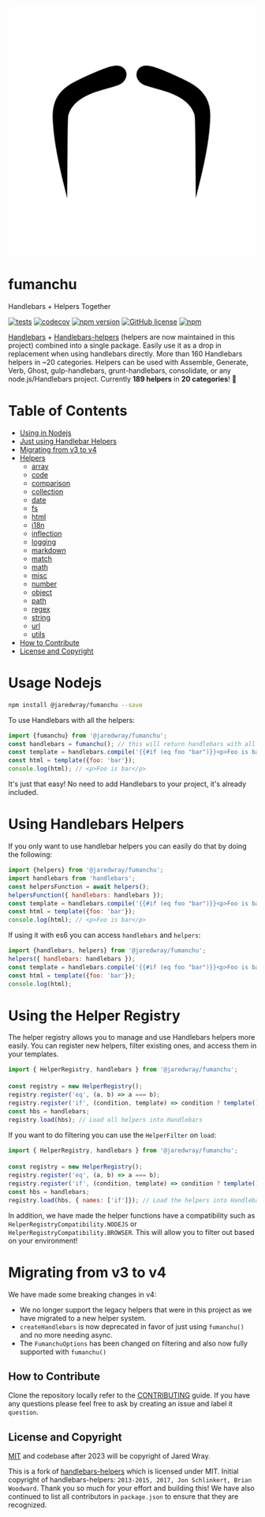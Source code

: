 ![Fumanchu](site/logo.svg "Fumanchu")


# fumanchu
Handlebars + Helpers Together

[![tests](https://github.com/jaredwray/fumanchu/actions/workflows/tests.yaml/badge.svg)](https://github.com/jaredwray/fumanchu/actions/workflows/tests.yaml)
[![codecov](https://codecov.io/gh/jaredwray/fumanchu/graph/badge.svg?token=gtYw78huva)](https://codecov.io/gh/jaredwray/fumanchu)
[![npm version](https://img.shields.io/npm/v/@jaredwray/fumanchu.svg)](https://npmjs.com/package/@jaredwray/fumanchu)
[![GitHub license](https://img.shields.io/github/license/jaredwray/fumanchu)](https://github.com/jaredwray/fumanchu/blob/master/LICENSE)
[![npm](https://img.shields.io/npm/dm/@jaredwray/fumanchu)](https://npmjs.com/package/@jaredwray/fumanchu)

[Handlebars](https://github.com/handlebars-lang/handlebars.js) + [Handlebars-helpers](https://github.com/helpers/handlebars-helpers) (helpers are now maintained in this project) combined into a single package. Easily use it as a drop in replacement when using handlebars directly. More than 160 Handlebars helpers in ~20 categories. Helpers can be used with Assemble, Generate, Verb, Ghost, gulp-handlebars, grunt-handlebars, consolidate, or any node.js/Handlebars project. Currently **189 helpers** in **20 categories**! 🎉

# Table of Contents
* [Using in Nodejs](#using-in-nodejs)
* [Just using Handlebar Helpers](#using-handlebars-helpers)
* [Migrating from v3 to v4](#migrating-from-v3-to-v4)
* [Helpers](https://fumanchu.org/docs/)
  * [array](https://fumanchu.org/docs/array/)
  * [code](https://fumanchu.org/docs/code/)
  * [comparison](https://fumanchu.org/docs/comparison/)
  * [collection](https://fumanchu.org/docs/collection/)
  * [date](https://fumanchu.org/docs/date/)
  * [fs](https://fumanchu.org/docs/fs/)
  * [html](https://fumanchu.org/docs/html/)
  * [i18n](https://fumanchu.org/docs/i18n/)
  * [inflection](https://fumanchu.org/docs/inflection/)
  * [logging](https://github.com/jonathas/logging-helpers)
  * [markdown](https://fumanchu.org/docs/markdown/)
  * [match](https://fumanchu.org/docs/match/)
  * [math](https://fumanchu.org/docs/math/)
  * [misc](https://fumanchu.org/docs/misc/)
  * [number](https://fumanchu.org/docs/number/)
  * [object](https://fumanchu.org/docs/object/)
  * [path](https://fumanchu.org/docs/path/)
  * [regex](https://fumanchu.org/docs/regex/)
  * [string](https://fumanchu.org/docs/string/)
  * [url](https://fumanchu.org/docs/url/)
  * [utils](https://fumanchu.org/docs/utils/)
* [How to Contribute](#how-to-contribute)
* [License and Copyright](#license-and-copyright)

# Usage Nodejs

```bash
npm install @jaredwray/fumanchu --save
```

To use Handlebars with all the helpers:

```javascript
import {fumanchu} from '@jaredwray/fumanchu';
const handlebars = fumanchu(); // this will return handlebars with all the helpers
const template = handlebars.compile('{{#if (eq foo "bar")}}<p>Foo is bar</p>{{/if}}');
const html = template({foo: 'bar'});
console.log(html); // <p>Foo is bar</p>
```

It's just that easy! No need to add Handlebars to your project, it's already included.

# Using Handlebars Helpers

If you only want to use handlebar helpers you can easily do that by doing the following:

```javascript
import {helpers} from '@jaredwray/fumanchu';
import handlebars from 'handlebars';
const helpersFunction = await helpers();
helpersFunction({ handlebars: handlebars });
const template = handlebars.compile('{{#if (eq foo "bar")}}<p>Foo is bar</p>{{/if}}');
const html = template({foo: 'bar'});
console.log(html); // <p>Foo is bar</p>
```

If using it with es6 you can access `handlebars` and `helpers`:

```javascript
import {handlebars, helpers} from '@jaredwray/fumanchu';
helpers({ handlebars: handlebars });
const template = handlebars.compile('{{#if (eq foo "bar")}}<p>Foo is bar</p>{{/if}}');
const html = template({foo: 'bar'});
console.log(html);
```

# Using the Helper Registry

The helper registry allows you to manage and use Handlebars helpers more easily. You can register new helpers, filter existing ones, and access them in your templates.

```js
import { HelperRegistry, handlebars } from '@jaredwray/fumanchu';

const registry = new HelperRegistry();
registry.register('eq', (a, b) => a === b);
registry.register('if', (condition, template) => condition ? template() : '');
const hbs = handlebars;
registry.load(hbs); // Load all helpers into Handlebars
```

If you want to do filtering you can use the `HelperFilter` on `load`:

```js
import { HelperRegistry, handlebars } from '@jaredwray/fumanchu';

const registry = new HelperRegistry();
registry.register('eq', (a, b) => a === b);
registry.register('if', (condition, template) => condition ? template() : '');
const hbs = handlebars;
registry.load(hbs, { names: ['if']}); // Load the helpers into Handlebars
```

In addition, we have made the helper functions have a compatibility such as `HelperRegistryCompatibility.NODEJS` or `HelperRegistryCompatibility.BROWSER`. This will allow you to filter out based on your environment!

# Migrating from v3 to v4

We have made some breaking changes in v4:
* We no longer support the legacy helpers that were in this project as we have migrated to a new helper system.
* `createHandlebars` is now deprecated in favor of just using `fumanchu()` and no more needing async.
* The `FumanchuOptions` has been changed on filtering and also now fully supported with `fumanchu()`

## How to Contribute
Clone the repository locally refer to the [CONTRIBUTING](CONTRIBUTING.md) guide. If you have any questions please feel free to ask by creating an issue and label it `question`.

## License and Copyright
[MIT](LICENSE) and codebase after 2023 will be copyright of Jared Wray.

This is a fork of [handlebars-helpers]() which is licensed under MIT. Initial copyright of handlebars-helpers: `2013-2015, 2017, Jon Schlinkert, Brian Woodward`. Thank you so much for your effort and building this! We have also continued to list all contributors in `package.json` to ensure that they are recognized.
